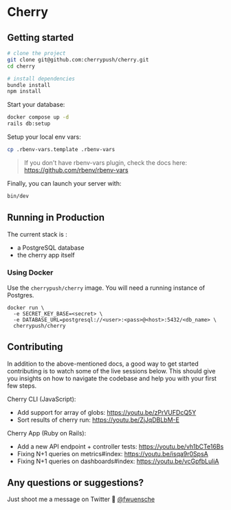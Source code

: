 # Cherry

## Getting started

```sh
# clone the project
git clone git@github.com:cherrypush/cherry.git
cd cherry

# install dependencies
bundle install
npm install
```

Start your database:

```bash
docker compose up -d
rails db:setup
```

Setup your local env vars:

```bash
cp .rbenv-vars.template .rbenv-vars
```

> If you don't have rbenv-vars plugin, check the docs here: https://github.com/rbenv/rbenv-vars

Finally, you can launch your server with:

```sh
bin/dev
```

## Running in Production

The current stack is :

- a PostgreSQL database
- the cherry app itself

### Using Docker

Use the `cherrypush/cherry` image. You will need a running instance of Postgres.

```
docker run \
  -e SECRET_KEY_BASE=<secret> \
  -e DATABASE_URL=postgresql://<user>:<pass>@<host>:5432/<db_name> \
  cherrypush/cherry
```

## Contributing

In addition to the above-mentioned docs, a good way to get started contributing is to watch some of the live sessions
below. This should give you insights on how to navigate the codebase and help you with your first few steps.

Cherry CLI (JavaScript):

- Add support for array of globs: https://youtu.be/zPrVUFDcQ5Y
- Sort results of cherry run: https://youtu.be/ZjJqDBLbM-E

Cherry App (Ruby on Rails):

- Add a new API endpoint + controller tests: https://youtu.be/vh1bCTe16Bs
- Fixing N+1 queries on metrics#index: https://youtu.be/isqa9r0SpsA
- Fixing N+1 queries on dashboards#index: https://youtu.be/vcGpfbLuliA

## Any questions or suggestions?

Just shoot me a message on Twitter 🐥 [@fwuensche](https://twitter.com/intent/user?screen_name=fwuensche)
